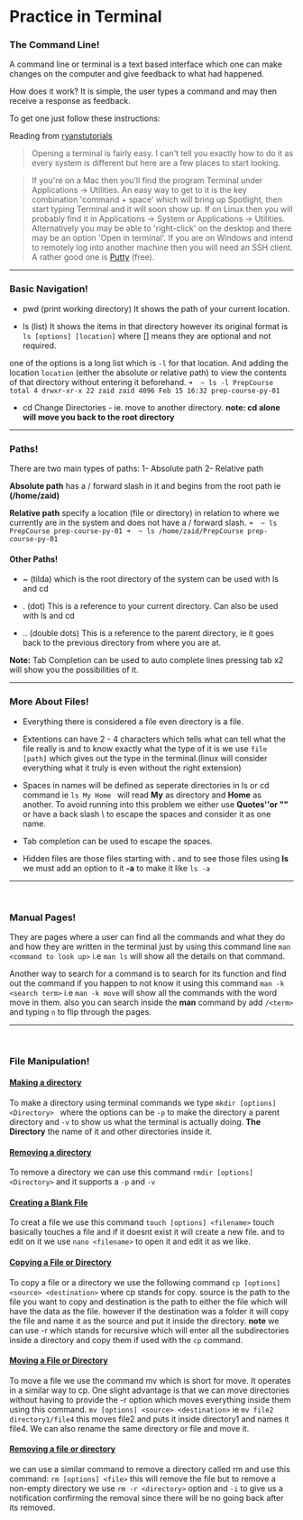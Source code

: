 # Practice in Terminal
### The Command Line!

A command line or terminal is a text based interface which one can make changes on the computer and give feedback to what had happened.

How does it work?
It is simple, the user types a command and may then receive a response as feedback.

To get one just follow these instructions:

Reading from [ryanstutorials](https://ryanstutorials.net/linuxtutorial/commandline.php)

> Opening a terminal is fairly easy. I can't tell you exactly how to do it as every system is different but here are a few places to start looking.

> If you're on a Mac then you'll find the program Terminal under Applications -> Utilities. An easy way to get to it is the key combination 'command + space' which will bring up Spotlight, then start typing Terminal and it will soon show up.
If on Linux then you will probably find it in Applications -> System or Applications -> Utilities. Alternatively you may be able to 'right-click' on the desktop and there may be an option 'Open in terminal'.
> If you are on Windows and intend to remotely log into another machine then you will need an SSH client. A rather good one is [Putty](https://www.chiark.greenend.org.uk/~sgtatham/putty/latest.html) (free).

---------------------------------------

### Basic Navigation!
- pwd (print working directory) 
It shows the path of your current location. 

- ls (list) 
It shows the items in that directory
however its original format is `ls [options] [location]` 
where [] means they are optional and not required. 

one of the options is a long list which is `-l` for that location. And adding the location  `location` (either the absolute or relative path) to view the contents of that directory without entering it beforehand. 
`➜  ~ ls -l PrepCourse
total 4
drwxr-xr-x 22 zaid zaid 4096 Feb 15 16:32 prep-course-py-01`

- cd Change Directories - ie. move to another directory. **note: cd alone will move you back to the root directory**
---------------------------------
### Paths!
There are two main types of paths: 
1- Absolute path
2- Relative path

**Absolute path** has a / forward slash in it and begins from the root path ie **(/home/zaid)**

**Relative path**  specify a location (file or directory) in relation to where we currently are in the system and does not have a / forward slash.
`
➜  ~ ls PrepCourse
prep-course-py-01
➜  ~ ls /home/zaid/PrepCourse
prep-course-py-01
`
#### Other Paths!
- ~ (tilda) which is the root directory of the system can be used with ls and cd 
- . (dot) This is a reference to your current directory. Can also be used with ls and cd 

-  .. (double dots) This is a reference to the parent directory, ie it goes back to the previous directory from where you are at.

**Note:** 
Tab Completion can be used to auto complete lines
pressing tab x2 will show you the possibilities of it.

---------------------
### More About Files!
- Everything there is considered a file even directory is a file.

- Extentions can have 2 - 4 characters which tells what can tell what the file really is and to know exactly what the type of it is we use `file [path]` which gives out the type in the terminal.(linux will consider everything what it truly is even without the right extension)

- Spaces in names will be defined as seperate directories in ls or cd command ie `ls My Home ` will read **My** as directory and **Home** as another. To avoid running into this problem we either use **Quotes''or ""**
or have a back slash \ to escape the spaces and consider it as one name.

- Tab completion can be used to escape the spaces.

- Hidden files are those files starting with **.** and to see those files using **ls** we must add an option to it **-a** to make it like `ls -a`
---------------------------------------------
<br>

### Manual Pages!

They are pages where a user can find all the commands and what they do and how they are written in the terminal just by using this command line `man <command to look up>` i.e `man ls` will show all the details on that command.

Another way to search for a command is to search for its function and find out the command if you happen to not know it using this command `man -k <search term>` i.e `man -k move` will show all the commands with the word move in them. also you can search inside the **man** command by add `/<term>` and typing `n` to flip through the pages.

-------------------------------------------------
<br>

### File Manipulation!

#### <ins>Making a directory</ins>
To make a directory using terminal commands we type `mkdir [options] <Directory> ` where the options can be `-p` to make the directory a parent directory and `-v` to show us what the terminal is actually doing.
**The Directory** the name of it and other directories inside it.

#### <ins>Removing a directory</ins>
To remove a directory we can use this command
`rmdir [options] <Directory>` and it supports a `-p` and `-v`

#### <ins>Creating a Blank File</ins>
To creat a file we use this command `touch [options] <filename>` touch basically touches a file and if it doesnt exist it will create a new file.
and to edit on it we use `nano <filename>` to open it and edit it as we like.

#### <ins>Copying a File or Directory</ins>
To copy a file or a directory we use the following command `cp [options] <source> <destination>` where cp stands for copy. source is the path to the file you want to copy and destination is the path to either the file which will have the data as the file. however if the destination was a folder it will copy the file and name it as the source and put it inside the directory.
**note** we can use -r which stands for recursive which will enter all the subdirectories inside a directory and copy them if used with the `cp` command.

#### <ins>Moving a File or Directory</ins>
To move a file we use the command mv which is short for move. It operates in a similar way to cp. One slight advantage is that we can move directories without having to provide the -r option which moves everything inside them using this command.
`mv [options] <source> <destination>` ie `mv file2 directory1/file4` this moves file2 and puts it inside directory1 and names it file4.
We can also rename the same directory or file and move it.

#### <ins>Removing a file or directory</ins>
we can use a similar command to remove a directory called rm and use this command:
`rm [options] <file>` this will remove the file but to remove a non-empty directory we use `rm -r <directory>` option and `-i` to give us a notification confirming the removal since there will be no going back after its removed.








